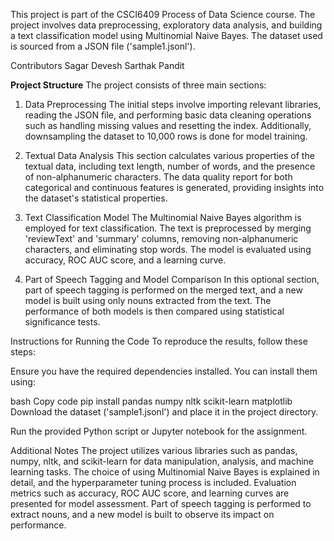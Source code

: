 This project is part of the CSCI6409 Process of Data Science course. The project involves data preprocessing, exploratory data analysis, and building a text classification model using Multinomial Naive Bayes. The dataset used is sourced from a JSON file ('sample1.jsonl').

Contributors
Sagar Devesh
Sarthak Pandit 

**Project Structure**
The project consists of three main sections:

1. Data Preprocessing
The initial steps involve importing relevant libraries, reading the JSON file, and performing basic data cleaning operations such as handling missing values and resetting the index. Additionally, downsampling the dataset to 10,000 rows is done for model training.

2. Textual Data Analysis
This section calculates various properties of the textual data, including text length, number of words, and the presence of non-alphanumeric characters. The data quality report for both categorical and continuous features is generated, providing insights into the dataset's statistical properties.

3. Text Classification Model
The Multinomial Naive Bayes algorithm is employed for text classification. The text is preprocessed by merging 'reviewText' and 'summary' columns, removing non-alphanumeric characters, and eliminating stop words. The model is evaluated using accuracy, ROC AUC score, and a learning curve.

4. Part of Speech Tagging and Model Comparison
In this optional section, part of speech tagging is performed on the merged text, and a new model is built using only nouns extracted from the text. The performance of both models is then compared using statistical significance tests.

Instructions for Running the Code
To reproduce the results, follow these steps:

Ensure you have the required dependencies installed. You can install them using:

bash
Copy code
pip install pandas numpy nltk scikit-learn matplotlib
Download the dataset ('sample1.jsonl') and place it in the project directory.

Run the provided Python script or Jupyter notebook for the assignment.

Additional Notes
The project utilizes various libraries such as pandas, numpy, nltk, and scikit-learn for data manipulation, analysis, and machine learning tasks.
The choice of using Multinomial Naive Bayes is explained in detail, and the hyperparameter tuning process is included.
Evaluation metrics such as accuracy, ROC AUC score, and learning curves are presented for model assessment.
Part of speech tagging is performed to extract nouns, and a new model is built to observe its impact on performance.
